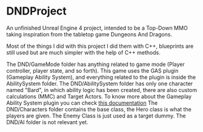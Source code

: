 # DNDProject
An unfinished Unreal Engine 4 project, intended to be a Top-Down MMO taking inspiration from the tabletop game Dungeons And Dragons.

Most of the things I did with this project I did them with C++, blueprints are still used but are much simpler with the help of C++ methods.

The DND/GameMode folder has anything related to game mode (Player controller, player state, and so forth).
This game uses the GAS plugin (Gameplay Ability System), and everything related to the plugin is inside the AbilitySystem folder.
The DND/AbilitySystem folder has only one character named "Bard", in which ability logic has been created, there are also custom calculations (MMC) and Target Actors.
To know more about the Gameplay Ability System plugin you can check [this documentation](https://github.com/tranek/GASDocumentation)
The DND/Characters folder contains the base class, the Hero class is what the players are given. The Enemy Class is just used as a target dummy.
The DND/AI folder is not relevant yet.
